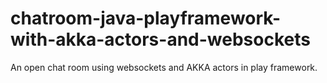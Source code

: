 # chatroom-java-playframework-with-akka-actors-and-websockets
An open chat room using websockets and AKKA actors in play framework.
